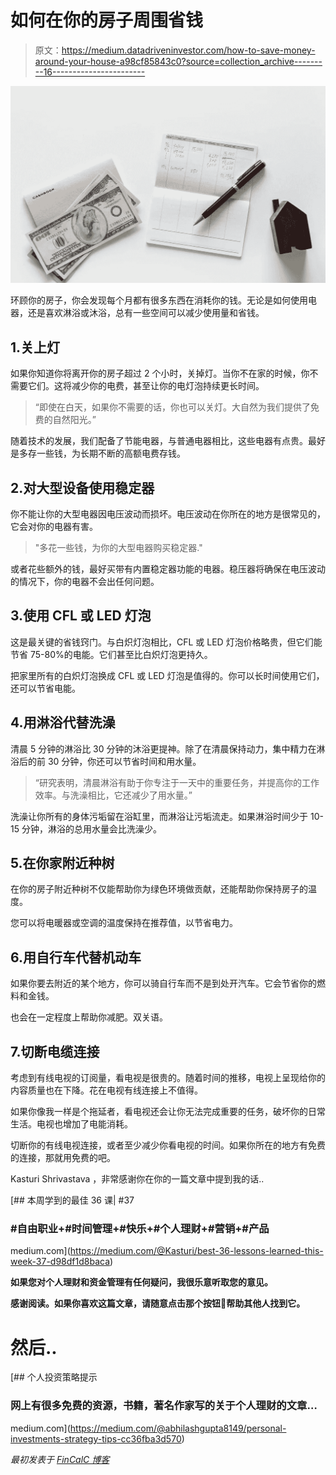 # 如何在你的房子周围省钱

> 原文：<https://medium.datadriveninvestor.com/how-to-save-money-around-your-house-a98cf85843c0?source=collection_archive---------16----------------------->

![](img/d3ef1f9b7c8d225fa2a10276e23ae99f.png)

环顾你的房子，你会发现每个月都有很多东西在消耗你的钱。无论是如何使用电器，还是喜欢淋浴或沐浴，总有一些空间可以减少使用量和省钱。

## 1.关上灯

如果你知道你将离开你的房子超过 2 个小时，关掉灯。当你不在家的时候，你不需要它们。这将减少你的电费，甚至让你的电灯泡持续更长时间。

> “即使在白天，如果你不需要的话，你也可以关灯。大自然为我们提供了免费的自然阳光。”

随着技术的发展，我们配备了节能电器，与普通电器相比，这些电器有点贵。最好是多存一些钱，为长期不断的高额电费存钱。

## 2.对大型设备使用稳定器

你不能让你的大型电器因电压波动而损坏。电压波动在你所在的地方是很常见的，它会对你的电器有害。

> "多花一些钱，为你的大型电器购买稳定器."

或者花些额外的钱，最好买带有内置稳定器功能的电器。稳压器将确保在电压波动的情况下，你的电器不会出任何问题。

## 3.使用 CFL 或 LED 灯泡

这是最关键的省钱窍门。与白炽灯泡相比，CFL 或 LED 灯泡价格略贵，但它们能节省 75-80%的电能。它们甚至比白炽灯泡更持久。

把家里所有的白炽灯泡换成 CFL 或 LED 灯泡是值得的。你可以长时间使用它们，还可以节省电能。

## 4.用淋浴代替洗澡

清晨 5 分钟的淋浴比 30 分钟的沐浴更提神。除了在清晨保持动力，集中精力在淋浴后的前 30 分钟，你还可以节省时间和用水量。

> “研究表明，清晨淋浴有助于你专注于一天中的重要任务，并提高你的工作效率。与洗澡相比，它还减少了用水量。”

洗澡让你所有的身体污垢留在浴缸里，而淋浴让污垢流走。如果淋浴时间少于 10-15 分钟，淋浴的总用水量会比洗澡少。

## 5.在你家附近种树

在你的房子附近种树不仅能帮助你为绿色环境做贡献，还能帮助你保持房子的温度。

您可以将电暖器或空调的温度保持在推荐值，以节省电力。

## 6.用自行车代替机动车

如果你要去附近的某个地方，你可以骑自行车而不是到处开汽车。它会节省你的燃料和金钱。

也会在一定程度上帮助你减肥。双关语。

## 7.切断电缆连接

考虑到有线电视的订阅量，看电视是很贵的。随着时间的推移，电视上呈现给你的内容质量也在下降。花在电视有线连接上不值得。

如果你像我一样是个拖延者，看电视还会让你无法完成重要的任务，破坏你的日常生活。电视也增加了电能消耗。

切断你的有线电视连接，或者至少减少你看电视的时间。如果你所在的地方有免费的连接，那就用免费的吧。

Kasturi Shrivastava ，非常感谢你在你的一篇文章中提到我的话..

[](https://medium.com/@Kasturi/best-36-lessons-learned-this-week-37-d98df1d8baca) [## 本周学到的最佳 36 课| #37

### #自由职业+#时间管理+#快乐+#个人理财+#营销+#产品

medium.com](https://medium.com/@Kasturi/best-36-lessons-learned-this-week-37-d98df1d8baca) 

**如果您对个人理财和资金管理有任何疑问，我很乐意听取您的意见。**

**感谢阅读。如果你喜欢这篇文章，请随意点击那个按钮👏帮助其他人找到它。**

# 然后..

[](https://medium.com/@abhilashgupta8149/personal-investments-strategy-tips-cc36fba3d570) [## 个人投资策略提示

### 网上有很多免费的资源，书籍，著名作家写的关于个人理财的文章…

medium.com](https://medium.com/@abhilashgupta8149/personal-investments-strategy-tips-cc36fba3d570) 

*最初发表于* [*FinCalC 博客*](http://fincalc-blog.blogspot.com/2018/10/how-to-save-money-around-your-house-fincalc.html)